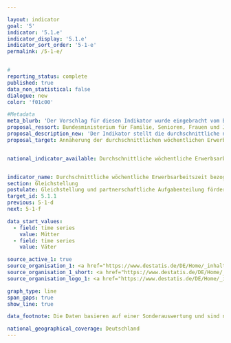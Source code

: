 ```yaml
---

layout: indicator        
goal: '5'        
indicator: '5.1.e'        
indicator_display: '5.1.e'        
indicator_sort_order: '5-1-e'        
permalink: /5-1-e/        


#
reporting_status: complete        
published: true        
data_non_statistical: false        
dialogue: new
color: 'f01c00'

#Metadata     
meta_blurb: 'Der Vorschlag für diesen Indikator wurde eingebracht vom Bundesministerium für Familie, Senioren, Frauen und Jugend (BMFSFJ).'
proposal_ressort: Bundesministerium für Familie, Senioren, Frauen und Jugend (BMFSFJ)
proposal_description_new: 'Der Indikator stellt die durchschnittliche normalerweise geleistete Wochenarbeitszeit von Müttern und Vätern dar. Dabei wird die Summe der von Müttern bzw. Vätern normalerweise geleisteten Arbeitsstunden je Woche durch die Anzahl der Mütter bzw. Väter geteilt.<br>Berücksichtigt werden Mütter und Väter im Alter von 15 bis unter 65 Jahren, die mit mindestens einem Kind unter 18 Jahren im Haushalt zusammenleben. Als Kinder gelten dabei – neben leiblichen Kindern – auch Stief-, Pflege- und Adoptivkinder. Kinder, die noch gemeinsam mit den Eltern in einem Haushalt leben, dort aber bereits eigene Kinder versorgen, sowie Kinder die mit einem Partner oder einer Partnerin in einer Lebensgemeinschaft leben, werden nicht der Herkunftsfamilie zugerechnet, sondern zählen statistisch als eigene Familie bzw. Lebensform.<br>Als Arbeitszeit wird Arbeit gegen Entgelt oder im Rahmen einer selbstständigen oder mithelfenden Tätigkeit berücksichtigt (Erwerbsarbeit). Unbezahlte Tätigkeiten wie Arbeiten im eigenen bzw. Hilfe im fremden Haushalt oder Garten, Pflege und Betreuung von Kindern und Erwachsenen sowie ehrenamtliches Engagement werden entsprechend nicht erfasst.<br>Die „normalerweise geleistete Arbeitszeit“, berücksichtigt keine gelegentlichen oder einmaligen Abweichungen von der vertraglich vereinbarten oder ansonsten üblichen Arbeitszeit (etwa durch Urlaub oder Krankheit). Beschränkungen der Arbeitszeit durch Mutterschutz oder Elternzeit werden hingegen erfasst.'
proposal_target: Annäherung der durchschnittlichen wöchentlichen Erwerbsarbeitszeit bezogen auf alle Mütter und Väter   


national_indicator_available: Durchschnittliche wöchentliche Erwerbsarbeitszeit bezogen auf alle Mütter und Väter      


indicator_name: Durchschnittliche wöchentliche Erwerbsarbeitszeit bezogen auf alle Mütter und Väter    
section: Gleichstellung        
postulate: Gleichstellung und partnerschaftliche Aufgabenteilung fördern        
target_id: 5.1.1        
previous: 5-1-d        
next: 5-1-f        

data_start_values:
  - field: time series
    value: Mütter
  - field: time series
    value: Väter          

source_active_1: true
source_organisation_1: <a href="https://www.destatis.de/DE/Home/_inhalt.html" target="_blank">Statistisches Bundesamt</a>
source_organisation_1_short: <a href="https://www.destatis.de/DE/Home/_inhalt.html" target="_blank">Statistisches Bundesamt</a>
source_organisation_logo_1: <a href="https://www.destatis.de/DE/Home/_inhalt.html" target="_blank"><img src="https://dns-indikatoren.de/public/OrgImgDe/destatis.png" alt="Statistisches Bundesamt" title=" Klicken Sie hier um zur Homepage der Organisation Statistisches Bundesamt zu gelangen." style="height:60px; width:148px; border:transparent"/></a>

graph_type: line
span_gaps: true        
show_line: true

data_footnote: Die Daten basieren auf einer Sonderauswertung und sind nicht öffentlich zugänglich.

national_geographical_coverage: Deutschland                
---
```

